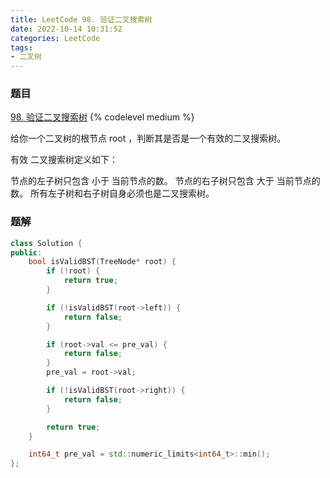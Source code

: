 ```yaml
---
title: LeetCode 98. 验证二叉搜索树
date: 2022-10-14 10:31:52
categories: LeetCode
tags:
- 二叉树
---
```


### 题目
[98. 验证二叉搜索树](https://leetcode.cn/problems/validate-binary-search-tree/)
{% codelevel medium %}

给你一个二叉树的根节点 root ，判断其是否是一个有效的二叉搜索树。
<!-- more -->

有效 二叉搜索树定义如下：

节点的左子树只包含 小于 当前节点的数。
节点的右子树只包含 大于 当前节点的数。
所有左子树和右子树自身必须也是二叉搜索树。

### 题解
``` cpp
class Solution {
public:
    bool isValidBST(TreeNode* root) {
        if (!root) {
            return true;
        }

        if (!isValidBST(root->left)) {
            return false;
        }

        if (root->val <= pre_val) {
            return false;
        }
        pre_val = root->val;

        if (!isValidBST(root->right)) {
            return false;
        }

        return true;
    }

    int64_t pre_val = std::numeric_limits<int64_t>::min();
};
```
